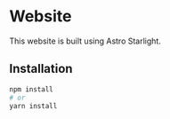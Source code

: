 # Website

This website is built using Astro Starlight.

## Installation

```sh
npm install
# or
yarn install
```
